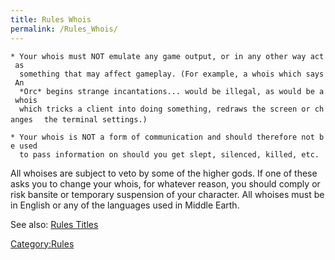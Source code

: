 ```yaml
---
title: Rules Whois
permalink: /Rules_Whois/
---
```


`* Your whois must NOT emulate any game output, or in any other way act as`
`  something that may affect gameplay. (For example, a whois which says An`
`  *Orc* begins strange incantations... would be illegal, as would be a whois`
`  which tricks a client into doing something, redraws the screen or changes`
`  the terminal settings.)`

`* Your whois is NOT a form of communication and should therefore not be used`
`  to pass information on should you get slept, silenced, killed, etc.`

All whoises are subject to veto by some of the higher gods. If one of
these asks you to change your whois, for whatever reason, you should
comply or risk bansite or temporary suspension of your character. All
whoises must be in English or any of the languages used in Middle Earth.

See also: [Rules Titles](Rules_Titles "wikilink")

[Category:Rules](Category:Rules "wikilink")